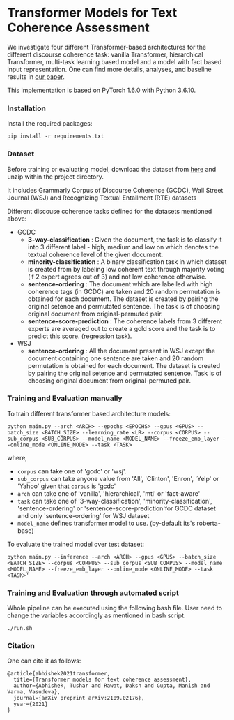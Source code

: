 # Transformer Models for Text Coherence Assessment

We investigate four different Transformer-based architectures for the different discourse coherence task: vanilla Transformer, hierarchical Transformer, multi-task learning based model and a model with fact based input representation. One can find more details, analyses, and baseline results in [our paper](https://arxiv.org/abs/2109.02176). 

This implementation is based on PyTorch 1.6.0 with Python 3.6.10.

### Installation

Install the required packages:

```
pip install -r requirements.txt
```

### Dataset

Before training or evaluating model, download the dataset from [here](https://drive.google.com/file/d/1ySrFSIPcY5r19pGja6SQ7jCsUkYsoMLc/view?usp=sharing) and unzip within the project directory.

It includes Grammarly Corpus of Discourse Coherence (GCDC), Wall Street Journal (WSJ) and Recognizing Textual Entailment (RTE) datasets

Different discouse coherence tasks defined for the datasets mentioned above:

- GCDC
    - **3-way-classification** : Given the document, the task is to classify it into 3 different label - high, medium and low on which denotes the textual coherence 
level of the given document.
    - **minority-classification** : A binary classification task in which dataset is created from by labeling low coherent text through majority voting (if 2 expert agrees out of 3) and not low coherence otherwise.
    - **sentence-ordering** : The document which are labelled with high coherence tags (in GCDC) are taken and 20 random permutation is obtained for each document. The dataset is created by pairing the original setence and permutated sentence. The task is of choosing original document from original-permuted pair.
    - **sentence-score-prediction** : The coherence labels from 3 different experts are averaged out to create a gold score and the task is to predict this score. (regression task).
- WSJ
    - **sentence-ordering** : All the document present in WSJ except the document containing one sentence are taken and 20 random permutation is obtained  for each document. The dataset is created by pairing the original setence and permutated sentence. Task is of choosing original document from original-permuted pair.

### Training and Evaluation manually

To train different transformer based architecture models:

```
python main.py --arch <ARCH> --epochs <EPOCHS> --gpus <GPUS> --batch_size <BATCH_SIZE> --learning_rate <LR> --corpus <CORPUS> --sub_corpus <SUB_CORPUS> --model_name <MODEL_NAME> --freeze_emb_layer --online_mode <ONLINE_MODE> --task <TASK>
```

where,

- `corpus` can take one of 'gcdc' or 'wsj'.
- `sub_corpus` can take anyone value from 'All', 'Clinton', 'Enron', 'Yelp' or 'Yahoo' given that `corpus` is 'gcdc' 
- `arch` can take one of 'vanilla', 'hierarchical', 'mtl' or 'fact-aware'
- `task` can take one of '3-way-classification', 'minority-classification', 'sentence-ordering' or 'sentence-score-prediction'for GCDC dataset and only 'sentence-ordering' for WSJ dataset
- `model_name` defines transformer model to use. (by-default its's roberta-base)

To evaluate the trained model over test dataset:

```
python main.py --inference --arch <ARCH> --gpus <GPUS> --batch_size <BATCH_SIZE> --corpus <CORPUS> --sub_corpus <SUB_CORPUS> --model_name <MODEL_NAME> --freeze_emb_layer --online_mode <ONLINE_MODE> --task <TASK>'
```

### Training and Evaluation through automated script

Whole pipeline can be executed using the following bash file. User need to change the variables accordingly as mentioned in bash script.

```
./run.sh
```
### Citation
One can cite it as follows:

```
@article{abhishek2021transformer,
  title={Transformer models for text coherence assessment},
  author={Abhishek, Tushar and Rawat, Daksh and Gupta, Manish and Varma, Vasudeva},
  journal={arXiv preprint arXiv:2109.02176},
  year={2021}
}
```
